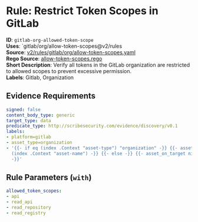 # Rule: Restrict Token Scopes in GitLab

**ID**: `gitlab-org-allowed-token-scope`  
**Uses**: `gitlab/org/allow-token-scopes@v2/rules  
**Source**: [v2/rules/gitlab/org/allow-token-scopes.yaml](https://github.com/scribe-public/sample-policies/v2/rules/gitlab/org/allow-token-scopes.yaml)  
**Rego Source**: [allow-token-scopes.rego](https://github.com/scribe-public/sample-policies/v2/rules/gitlab/org/allow-token-scopes.rego)  
**Short Description**: Verify all tokens in the GitLab organization are restricted to allowed scopes to prevent excessive permission.  
**Labels**: Gitlab, Organization

## Evidence Requirements

```yaml
signed: false
content_body_type: generic
target_type: data
predicate_type: http://scribesecurity.com/evidence/discovery/v0.1
labels:
- platform=gitlab
- asset_type=organization
- '{{- if eq (index .Context "asset-type") "organization" -}} {{- asset_on_target
  (index .Context "asset-name") -}} {{- else -}} {{- asset_on_target nil -}} {{- end
  -}}'
```
## Rule Parameters (`with`)

```yaml
allowed_token_scopes:
- api
- read_api
- read_repository
- read_registry
```
